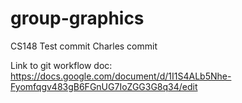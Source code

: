 # group-graphics
CS148
Test commit
Charles commit

Link to git workflow doc: https://docs.google.com/document/d/1I1S4ALb5Nhe-Fyomfqgv483gB6FGnUG7IoZGG3G8q34/edit
